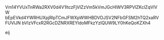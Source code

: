 Vm14YVUxTnRWa2RXV0d4V1ltczFjVlZzVm5kVmJGcHlWV3RPVlZKclZqVlVW
bEpEVkd4YWRHUXpjRlpTCmJFWXpWWHBDVDJSV2NFbGFSM2hTQ2xaRVFUVlJN
bVIzVFcxR2RGcDZNRXREYldoMFkzYzlQUW9LY0hKeQoKZXh4

eij